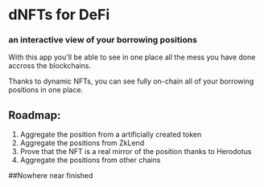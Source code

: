 # dNFTs for DeFi
### an interactive view of your borrowing positions

With this app you'll be able to see in one place all the mess you have done accross the blockchains.

Thanks to dynamic NFTs, you can see fully on-chain all of your borrowing positions in one place. 

## Roadmap:
1. Aggregate the position from a artificially created token
2. Aggregate the positions from ZkLend
3. Prove that the NFT is a real mirror of the position thanks to Herodotus
4. Aggregate the positions from other chains

##Nowhere near finished
<!--

**Here are some ideas to get you started:**

🙋‍♀️ A short introduction - what is your organization all about?
🌈 Contribution guidelines - how can the community get involved?
👩‍💻 Useful resources - where can the community find your docs? Is there anything else the community should know?
🍿 Fun facts - what does your team eat for breakfast?
🧙 Remember, you can do mighty things with the power of [Markdown](https://docs.github.com/github/writing-on-github/getting-started-with-writing-and-formatting-on-github/basic-writing-and-formatting-syntax)
-->
